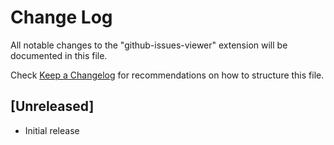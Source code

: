 # Change Log

All notable changes to the "github-issues-viewer" extension will be documented in this file.

Check [Keep a Changelog](http://keepachangelog.com/) for recommendations on how to structure this file.

## [Unreleased]

- Initial release